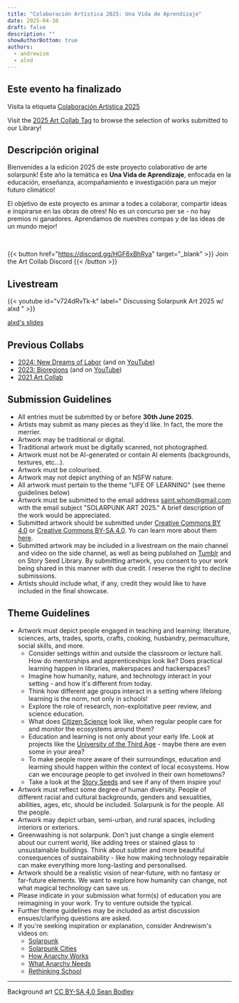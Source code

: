 ```yaml
---
title: "Colaboración Artística 2025: Una Vida de Aprendizaje"
date: 2025-04-30
draft: false
description: ""
showAuthorBottom: true
authors:
  - andrewism
  - alxd
---
```


## Este evento ha finalizado

Visita la etiqueta [Colaboración Artística 2025](/es/tags/2025-collab/)

Visit the [2025 Art Collab Tag](/tags/2025-collab/) to browse the selection of works submitted to our Library!

## Descripción original

Bienvenides a la edición 2025 de este proyecto colaborativo de arte solarpunk! Este año la temática es **Una Vida de Aprendizaje**, enfocada en la educación, enseñanza, acompañamiento e investigación para un mejor futuro climático!

El objetivo de este proyecto es animar a todes a colaborar, compartir ideas e inspirarse en las obras de otres! No es un concurso per se - no hay premios ni ganadores. Aprendamos de nuestres compas y de las ideas de un mundo mejor!

<br>

{{< button href="https://discord.gg/HGF6xBhRya" target="_blank" >}}
Join the Art Collab Discord
{{< /button >}}

## Livestream

{{< youtube id="v724dRvTk-k" label=" Discussing Solarpunk Art 2025 w/ alxd " >}}

[alxd's slides](https://slides.com/pawelngei/art-collab-2025)

## Previous Collabs

- [2024: New Dreams of Labor](https://andrew-ism.tumblr.com/post/770135694637236224/solarpunk-art-2024-new-dreams-of-labour) (and on [YouTube](https://www.youtube.com/watch?v=mRKt2ORY9bs))
- [2023: Bioregions](https://andrew-ism.tumblr.com/post/741342402945646592/solarpunk-art-2023-bioregions) (and on [YouTube](https://www.youtube.com/watch?v=j3PZfXpY1og))
- [2021 Art Collab](https://www.youtube.com/watch?v=IiK1MK44Or4)

## Submission Guidelines

- All entries must be submitted by or before **30th June 2025**.
- Artists may submit as many pieces as they'd like. In fact, the more the merrier.
- Artwork may be traditional or digital.
- Traditional artwork must be digitally scanned, not photographed.
- Artwork must not be AI-generated or contain AI elements (backgrounds, textures, etc...).
- Artwork must be colourised.
- Artwork may not depict anything of an NSFW nature.
- All artwork must pertain to the theme "LIFE OF LEARNING" (see theme guidelines below)
- Artwork must be submitted to the email address saint.whom@gmail.com with the email subject "SOLARPUNK ART 2025." A brief description of the work would be appreciated.
- Submitted artwork should be submitted under [Creative Commons BY 4.0](/tags/cc-by-4.0) or [Creative Commons BY-SA 4.0](/tags/cc-by-sa-4.0). Yo can learn more about them [here](https://creativecommons.org/share-your-work/cclicenses/).
- Submitted artwork may be included in a livestream on the main channel and video on the side channel, as well as being published on [Tumblr](https://andrew-ism.tumblr.com/) and on Story Seed Library. By submitting artwork, you consent to your work being shared in this manner with due credit. I reserve the right to decline submissions.
- Artists should include what, if any, credit they would like to have included in the final showcase.

## Theme Guidelines

- Artwork must depict people engaged in teaching and learning: literature, sciences, arts, trades, sports, crafts, cooking, husbandry, permaculture, social skills, and more.
  - Consider settings within and outside the classroom or lecture hall. How do mentorships and apprenticeships look lke? Does practical learning happen in libraries, makerspaces and hackerspaces?
  - Imagine how humanity, nature, and technology interact in your setting - and how it's different from today. 
  - Think how different age groups interact in a setting where lifelong learning is the norm, not only in schools!
  - Explore the role of research, non-exploitative peer review, and science education.
  - What does [Citizen Science](https://en.wikipedia.org/wiki/Citizen_science) look like, when regular people care for and monitor the ecosystems around them?
  - Education and learning is not only about your early life. Look at projects like the [University of the Third Age](https://en.wikipedia.org/wiki/University_of_the_Third_Age) - maybe there are even some in your area?
  - To make people more aware of their surroundings, education and learning should happen within the context of local ecosystems. How can we encourage people to get involved in their own hometowns?
  - Take a look at the [Story Seeds](/seeds/) and see if any of them inspire you!
- Artwork must reflect some degree of human diversity. People of different racial and cultural backgrounds, genders and sexualities, abilities, ages, etc, should be included. Solarpunk is for the people. All the people.
- Artwork may depict urban, semi-urban, and rural spaces, including interiors or exteriors.
- Greenwashing is not solarpunk. Don't just change a single element about our current world, like adding trees or stained glass to unsustainable buildings. Think about subtler and more beautiful consequences of sustainability - like how making technology repairable can make everything more long-lasting and personalised.
- Artwork should be a realistic vision of near-future, with no fantasy or far-future elements. We want to explore how humanity can change, not what magical technology can save us.
- Please indicate in your submission what form(s) of education you are reimagining in your work. Try to venture outside the typical.
- Further theme guidelines may be included as artist discussion ensues/clarifying questions are asked.
- If you're seeking inspiration or explanation, consider Andrewism's videos on:
  - [Solarpunk](https://youtu.be/u03hoO3QueM)
  - [Solarpunk Cities](https://youtu.be/4UmU1dSe3n0)
  - [How Anarchy Works](https://www.youtube.com/watch?v=lrTzjaXskUU)
  - [What Anarchy Needs](https://www.youtube.com/watch?v=qkN_nQPpeSU)
  - [Rethinking School](https://www.youtube.com/watch?v=9ZGYtHPtZwM)

---

Background art [CC BY-SA 4.0 Sean Bodley](/art/sean-bodley-library-of-everything/)